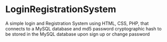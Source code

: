 # LoginRegistrationSystem
A simple login and Registration System using HTML, CSS, PHP, that connects to a MySQL database and md5 password cryptographic hash to be stored in the MySQL database upon sign up or change password
